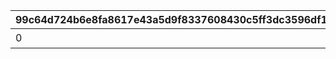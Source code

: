 |99c64d724b6e8fa8617e43a5d9f8337608430c5ff3dc3596df15bb6c79a5daa8|25577d41e57d8a128b748da526907682e43d55c1eb1417472532208701539491|93203a77864511d24b06fb75820520dbcbcdbe015f35395fa44a9e7e47c0bc22|47f8105415c960e14993f6ebc2af3948826983cfde6eba8fa8224b5fce7e91b1|a24a1d1517827823942069d9d417c16dee7774ed69bf0fbed112774e480782d9|e07fec18d18a191e39315a5b873e8cd9c9653139c19ce0c9e06a0af2c101ad24|e622f7ef9ab1eb652a437853fb87b97f7e504cbbbf0d04b8f0dca7ed14ec5cd9|730853514a2c0a5588c3e2651ec35562071a065479ca440718c50e59f8270898|a3ac6ebe473f4f59c2a9291a3c5df17de1bb937da78b54a036035d6cdb4dffbe|75c6d06632ddaa6d56b513ec34fb172a3dcb3d41895743e0388fad75249feb53|0cb1a39c749748e7e746e4eed9cc1ca48ceeba991a59945ae52bbc8d044eaa8a|d4ce54a93a744ccb7f86a6a8b4e9420983b888d25e3642fbaf3d5d587bd56656|fc38159b2cd43c16af82e98c6076c54616f085a2f3515a27b49d949bb6484e64|d130755b69db034cfa2460553a6c8a55cfaf0262831d57ef059fe703f08d4893|19caf039182c8cdfd62c5dd9c15dbdd2308391ef344127f3a649798ffb984aea|bd2523360177e3045dbb5f6322869c10c13ad2c7c4b796b09c9d0e1b55802b26|22214caff79d6ea1afe97edf45332a8511779adde222a4d2e105c6931066b2e1|ef5bfb902cc2ac4de13cf8e46acff70d51da458aa4e00e2d359d96a1a73ecf73|
| --- | --- | --- | --- | --- | --- | --- | --- | --- | --- | --- | --- | --- | --- | --- | --- | --- | --- |
|0|0|1|1405|0|0|0|1|クウカ大回転で合計30000m飛ばそう|30000|0|0|0|0|0|0|0|7|